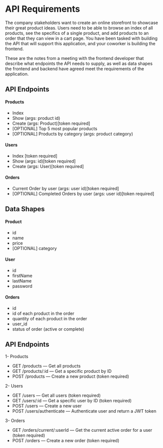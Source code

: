# API Requirements
The company stakeholders want to create an online storefront to showcase their great product ideas. Users need to be able to browse an index of all products, see the specifics of a single product, and add products to an order that they can view in a cart page. You have been tasked with building the API that will support this application, and your coworker is building the frontend.

These are the notes from a meeting with the frontend developer that describe what endpoints the API needs to supply, as well as data shapes the frontend and backend have agreed meet the requirements of the application. 

## API Endpoints
#### Products
- Index 
- Show (args: product id)
- Create (args: Product)[token required]
- [OPTIONAL] Top 5 most popular products 
- [OPTIONAL] Products by category (args: product category)

#### Users
- Index [token required]
- Show (args: id)[token required]
- Create (args: User)[token required]

#### Orders
- Current Order by user (args: user id)[token required]
- [OPTIONAL] Completed Orders by user (args: user id)[token required]

## Data Shapes
#### Product
-  id
- name
- price
- [OPTIONAL] category

#### User
- id
- firstName
- lastName
- password

#### Orders
- id
- id of each product in the order
- quantity of each product in the order
- user_id
- status of order (active or complete)


## API Endpoints 

1- Products

- GET /products — Get all products
- GET /products/:id — Get a specific product by ID
- POST /products — Create a new product (token required)

2- Users

- GET /users — Get all users (token required)
- GET /users/:id — Get a specific user by ID (token required)
- POST /users — Create a new user
- POST /users/authenticate — Authenticate user and return a JWT token

3- Orders

- GET /orders/current/:userId — Get the current active order for a user (token required)
- POST /orders — Create a new order (token required)

